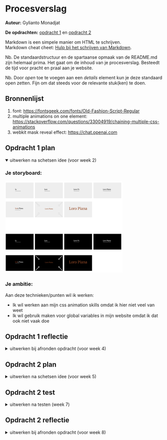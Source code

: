# Procesverslag
**Auteur:** Gylianto Monadjat

**De opdrachten:** [opdracht 1](opdracht1/index.html) en [opdracht 2](opdracht2/index.html)


Markdown is een simpele manier om HTML te schrijven.  
Markdown cheat cheet: [Hulp bij het schrijven van Markdown](https://github.com/adam-p/markdown-here/wiki/Markdown-Cheatsheet).

Nb. De standaardstructuur en de spartaanse opmaak van de README.md zijn helemaal prima. Het gaat om de inhoud van je procesverslag. Besteedt de tijd voor pracht en praal aan je website.

Nb. Door *open* toe te voegen aan een *details* element kun je deze standaard open zetten. Fijn om dat steeds voor de relevante stuk(ken) te doen.



## Bronnenlijst
  1. font: https://fontsgeek.com/fonts/Old-Fashion-Script-Regular
  2. multiple animations on one element: https://stackoverflow.com/questions/33004919/chaining-multiple-css-animations
  3. webkit mask reveal effect: https://chat.openai.com



## Opdracht 1 plan

<details open>
  <summary>uitwerken na schetsen idee (voor week 2)</summary>


  ### Je storyboard:
  <img src="readme-images/storyboard.png" width="375px" alt="storyboard voor opdracht 1">


  ### Je ambitie: 
  Aan deze technieken/punten wil ik werken:
  - Ik wil werken aan mijn css animation skills omdat ik hier niet veel van weet
  - Ik wil gebruik maken voor global variables in mijn website omdat ik dat ook niet vaak doe
 
</details>



## Opdracht 1 reflectie

<details>
  <summary>uitwerken bij afronden opdracht (voor week 4)</summary>


  ### Je uitkomst - karakteristiek screenshot(s):

  <img src="readme-images/loropiana.gif" width="375px" alt="loro piana">

  ### Dit ging goed/Heb ik geleerd: 
  Korte omschrijving met plaatje(s)


  Het veranderen van zwarte naar bruine text:
  <br>
  <img src="readme-images/changecolor.gif" width="375px" alt="change color gif">
  <br>
  code:
  <br>
  <img src="readme-images/changecolor.png" width="375px" alt="change color code">


  Het groter maken van de tekst:
  <br>
  <img src="readme-images/scale.gif" width="375px" alt="scale text">
  <br>
  code:
  <br>
  <img src="readme-images/scale.png" width="375px" alt="scale text">



  Darkmode/Lightmode:
  <br>
  <img src="readme-images/darkmode-lightmode.gif" width="375px" alt="darkmode/lightmode">
  <br>
  code:
  <br>
  <img src="readme-images/automaticbl.png" width="375px" alt="darkmode/lightmode code">
  <br>
  De bovenstaande code is voor dark/lightmode detectie op basis van het systeem wat gebruikt wordt.
  Dit heb ik zelf uitgezet omdat ik de dark/lightmode liever trigger d.m.v. een button.
  <br>
  <br>
  code:
  <br>
  Hieronder maak ik een css class aan met properties die ik door middel van javascript kan triggeren
  <br>
  <img src="readme-images/customdarkjs.png" width="375px" alt="darkmode/lightmode css">
  <br>
  Hieronder is de js function waar ik body properties verander door element classlist functie toe te voegen:
  <br>
  <img src="readme-images/jscustomdark.png" width="375px" alt="darkmode/lightmode js">

  ### Dit was lastig/Is niet gelukt:
  Korte omschrijving met plaatje(s)


  Het reveal effect ging wel maar het kon iets smoother misschien:
  <br>
  <img src="readme-images/reveal.gif" width="375px" alt="reveal text">
  <br>
  code:
  <br>
  <img src="readme-images/reveal.png" width="375px" alt="reveal code">
</details>



## Opdracht 2 plan

<details>
  <summary>uitwerken na schetsen idee (voor week 5)</summary>


  ### Je ontwerp:
  <img src="readme-images/dummy-plaatje.svg" width="375px" alt="ontwerp opdracht 2">


  ### Je ambitie: 
  Aan deze technieken/punten wil ik werken:
  - punt 1
  - punt 2
  - nog een punt
  - ...
</details>



## Opdracht 2 test

<details>
  <summary>uitwerken na testen (week 7)</summary>

  Neem minimaal 5 bevindingen op:



  ### Bevinding 1:
  Omschrijving van wat er nog niet orde was (tekst en afbeeding(en)).

  #### oplossing:
  Beschrijving hoe je het hebt hebt opgelost of als het niet gelukt is hoe je het zou oplossen (tekst en afbeeding(en)).



  ### Bevinding 2:
  Omschrijving van wat er nog niet orde was (tekst en afbeeding(en)).

  #### oplossing:
  Beschrijving hoe je het hebt hebt opgelost of als het niet gelukt is hoe je het zou oplossen (tekst en afbeeding(en)).



  ### Bevinding 3:
  ...
</details>



## Opdracht 2 reflectie

<details>
  <summary>uitwerken bij afronden opdracht (voor week 8)</summary>

  ### Je uitkomst - karakteristiek screenshot(s):
  <img src="readme-images/dummy-plaatje.svg" width="375px" alt="uitkomst opdracht 2">


  ### Dit ging goed/Heb ik geleerd: 
  Korte omschrijving met plaatje(s)

  <img src="readme-images/dummy-plaatje.svg" width="375px" alt="top">


  ### Dit was lastig/Is niet gelukt:
  Korte omschrijving met plaatje(s)

  <img src="readme-images/dummy-plaatje.svg" width="375px" alt="bummer">
</details>